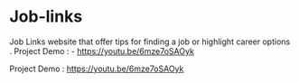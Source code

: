 # Job-links
Job Links website that offer tips for finding a job or highlight career options . Project Demo : - https://youtu.be/6mze7oSAOyk
 
 Project Demo : https://youtu.be/6mze7oSAOyk
